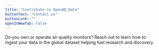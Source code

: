 ```yaml
---
title: "Contribute to OpenAQ Data"
buttonText: "Contact us"
buttonLink: ""
openInNewTab: false
---
```


Do you own or operate air quality monitors? Reach out to learn how to ingest your data in the global dataset helping fuel research and discovery.
